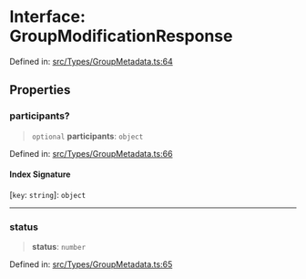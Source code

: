# Interface: GroupModificationResponse

Defined in: [src/Types/GroupMetadata.ts:64](https://github.com/Fokusdotid/bail/blob/8a30cf93a8ac726f06d1ad6578695812a8253e53/src/Types/GroupMetadata.ts#L64)

## Properties

### participants?

> `optional` **participants**: `object`

Defined in: [src/Types/GroupMetadata.ts:66](https://github.com/Fokusdotid/bail/blob/8a30cf93a8ac726f06d1ad6578695812a8253e53/src/Types/GroupMetadata.ts#L66)

#### Index Signature

\[`key`: `string`\]: `object`

***

### status

> **status**: `number`

Defined in: [src/Types/GroupMetadata.ts:65](https://github.com/Fokusdotid/bail/blob/8a30cf93a8ac726f06d1ad6578695812a8253e53/src/Types/GroupMetadata.ts#L65)
